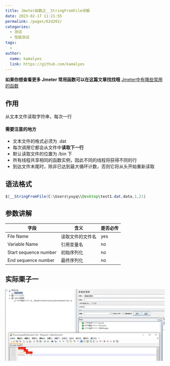```yaml
---
title: Jmeter函数之__StringFromFile详解
date: 2023-02-17 11:21:55
permalink: /pages/62d202/
categories:
  - 测试
  - 性能测试
tags:
  - 
author: 
  name: kamalyes
  link: https://github.com/kamalyes
---
```

**如果你想查看更多 Jmeter 常用函数可以在这篇文章找找哦**
[Jmeter中有哪些常用的函数](./01.Jmeter中有哪些常用的函数.md)

作用
--

从文本文件读取字符串，每次一行

#### 需要注意的地方

*   文本文件的格式必须为 .dat 
*   每次调用它都会从文件中**读取下一行**
*   默认读取文件的位置为 /bin 下
*   所有线程共享相同的函数实例，因此不同的线程将获得不同的行
*   到达文件末尾时，除非已达到最大循环计数，否则它将从头开始重新读取

语法格式
----

```java
${__StringFromFile(C:\Users\yuyq\\Desktop\test1.dat,data,1,2)}
```

参数讲解
----

| 字段 | 含义 | 是否必传 |
| --- | --- | --- |
| File Name | 读取文件的文件名 | yes |
| Variable Name | 引用变量名 | no |
| Start sequence number | 初始序列化 | no |
| End sequence number | 最终序列化 | no |

实际栗子一
-----
![](https://raw.githubusercontent.com/kamalyes/image-bed/master/col/jmeter/1676602562892.jpg)
